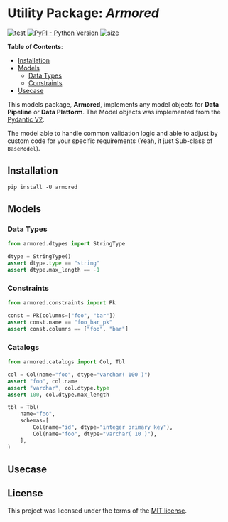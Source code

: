 # Utility Package: *Armored*

[![test](https://github.com/korawica/armored/actions/workflows/tests.yml/badge.svg?branch=main)](https://github.com/korawica/armored/actions/workflows/tests.yml)
[![PyPI - Python Version](https://img.shields.io/pypi/pyversions/armored?logo=pypi)](https://pypi.org/project/armored/)
[![size](https://img.shields.io/github/languages/code-size/korawica/armored)](https://github.com/korawica/armored)

**Table of Contents**:

- [Installation](#installation)
- [Models](#models)
  - [Data Types](#data-types)
  - [Constraints](#constraints)
- [Usecase](#usecase)

This models package, **Armored**, implements any model objects for **Data Pipeline**
or **Data Platform**. The Model objects was implemented from the [Pydantic V2](https://docs.pydantic.dev/latest/).

The model able to handle common validation logic and able to adjust by custom code
for your specific requirements (Yeah, it just Sub-class of `BaseModel`).

## Installation

```shell
pip install -U armored
```

## Models

### Data Types

```python
from armored.dtypes import StringType

dtype = StringType()
assert dtype.type == "string"
assert dtype.max_length == -1
```

### Constraints

```python
from armored.constraints import Pk

const = Pk(columns=["foo", "bar"])
assert const.name == "foo_bar_pk"
assert const.columns == ["foo", "bar"]
```

### Catalogs

```python
from armored.catalogs import Col, Tbl

col = Col(name="foo", dtype="varchar( 100 )")
assert "foo", col.name
assert "varchar", col.dtype.type
assert 100, col.dtype.max_length

tbl = Tbl(
    name="foo",
    schemas=[
        Col(name="id", dtype="integer primary key"),
        Col(name="foo", dtype="varchar( 10 )"),
    ],
)
```

## Usecase

## License

This project was licensed under the terms of the [MIT license](LICENSE).
